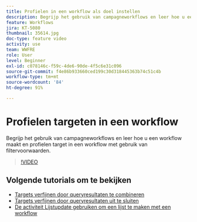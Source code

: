```yaml
---
title: Profielen in een workflow als doel instellen
description: Begrijp het gebruik van campagneworkflows en leer hoe u een workflow maakt en profielen target in een workflow met gebruik van filtervoorwaarden.
feature: Workflows
jira: KT-5080
thumbnail: 35614.jpg
doc-type: feature video
activity: use
team: WWFRE
role: User
level: Beginner
exl-id: c078146c-f59c-4de6-90de-4f5c6e31c096
source-git-commit: f4e86b933660ced199c30d318445363b74c51c4b
workflow-type: tm+mt
source-wordcount: '84'
ht-degree: 91%

---
```


# Profielen targeten in een workflow

Begrijp het gebruik van campagneworkflows en leer hoe u een workflow maakt en profielen target in een workflow met gebruik van filtervoorwaarden.

>[!VIDEO](https://video.tv.adobe.com/v/35614?quality=12&learn=on)

## Volgende tutorials om te bekijken

* [Targets verfijnen door queryresultaten te combineren](/help/automating-with-workflows/refining-targets-by-combining-query-results.md)
* [Targets verfijnen door queryresultaten uit te sluiten](/help/automating-with-workflows/refining-targets-by-excluding-query-results.md)
* [De activiteit Lijstupdate gebruiken om een lijst te maken met een workflow](/help/automating-with-workflows/using-the-update-list-activity.md)
